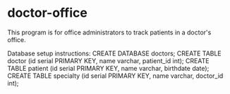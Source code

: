 # doctor-office
This program is for office administrators to track patients in a doctor's office.

Database setup instructions: 
CREATE DATABASE doctors;
  CREATE TABLE doctor (id serial PRIMARY KEY, name varchar, patient_id int);
  CREATE TABLE patient (id serial PRIMARY KEY, name varchar, birthdate date);
  CREATE TABLE specialty (id serial PRIMARY KEY, name varchar, doctor_id int);
